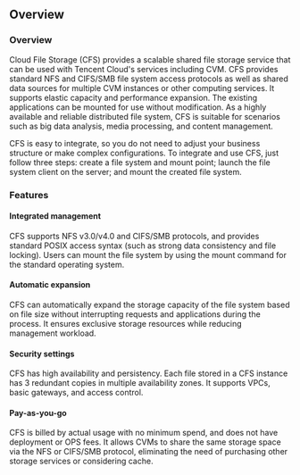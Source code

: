 ## Overview

###  Overview
Cloud File Storage (CFS) provides a scalable shared file storage service that can be used with Tencent Cloud's services including CVM. CFS provides standard NFS and CIFS/SMB file system access protocols as well as shared data sources for multiple CVM instances or other computing services. It supports elastic capacity and performance expansion. The existing applications can be mounted for use without modification. As a highly available and reliable distributed file system, CFS is suitable for scenarios such as big data analysis, media processing, and content management.

CFS is easy to integrate, so you do not need to adjust your business structure or make complex configurations. To integrate and use CFS, just follow three steps: create a file system and mount point; launch the file system client on the server; and mount the created file system.

###  Features
#### Integrated management
CFS supports NFS v3.0/v4.0 and CIFS/SMB protocols, and provides standard POSIX access syntax (such as strong data consistency and file locking). Users can mount the file system by using the mount command for the standard operating system.

#### Automatic expansion
CFS can automatically expand the storage capacity of the file system based on file size without interrupting requests and applications during the process. It ensures exclusive storage resources while reducing management workload.

#### Security settings
CFS has high availability and persistency. Each file stored in a CFS instance has 3 redundant copies in multiple availability zones.
It supports VPCs, basic gateways, and access control.

#### Pay-as-you-go
CFS is billed by actual usage with no minimum spend, and does not have deployment or OPS fees. It allows CVMs to share the same storage space via the NFS or CIFS/SMB protocol, eliminating the need of purchasing other storage services or considering cache. 



